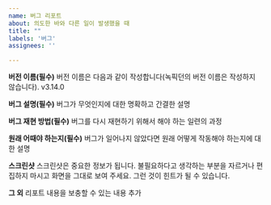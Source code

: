 ```yaml
---
name: 버그 리포트
about: 의도한 바와 다른 일이 발생했을 때
title: ""
labels: '버그'
assignees: ''

---
```


**버전 이름(필수)**
버전 이름은 다음과 같이 작성합니다(녹픽던의 버전 이름은 작성하지 않습니다). v3.14.0

**버그 설명(필수)**
버그가 무엇인지에 대한 명확하고 간결한 설명

**버그 재현 방법(필수)**
버그를 다시 재현하기 위해서 해야 하는 일련의 과정

**원래 어때야 하는지(필수)**
버그가 일어나지 않았다면 원래 어떻게 작동해야 하는지에 대한 설명

**스크린샷**
스크린샷은 중요한 정보가 됩니다. 불필요하다고 생각하는 부분을 자르거나 편집하지 마시고 화면을 그대로 보여 주세요. 그런 것이 힌트가 될 수 있습니다.

**그 외**
리포트 내용을 보충할 수 있는 내용 추가
